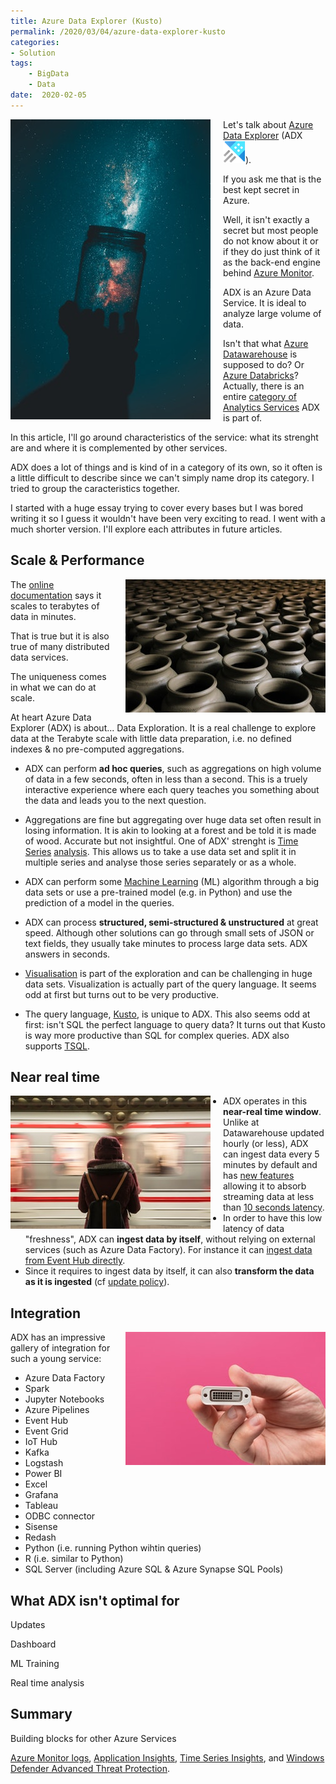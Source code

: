 ```yaml
---
title: Azure Data Explorer (Kusto)
permalink: /2020/03/04/azure-data-explorer-kusto
categories:
- Solution
tags:
    - BigData
    - Data
date:  2020-02-05
---
```

<img style="float:left;padding-right:20px;" title="From pexels.com" src="/assets/posts/2020/1/azure-data-explorer-kusto/silhouette-of-person-holding-glass-mason-jar-1274260.jpg" />

Let's talk about [Azure Data Explorer](https://docs.microsoft.com/en-us/azure/data-explorer/data-explorer-overview) (ADX ![ADX](/assets/posts/2020/1/azure-data-explorer-kusto/logo-analytics-145-Azure-Data-Explorer-Clusters.svg)).

If you ask me that is the best kept secret in Azure.

Well, it isn't exactly a secret but most people do not know about it or if they do just think of it as the back-end engine behind [Azure Monitor](https://docs.microsoft.com/en-us/azure/azure-monitor/overview).

ADX is an Azure Data Service.  It is ideal to analyze large volume of data.

Isn't that what [Azure Datawarehouse](https://vincentlauzon.com/2016/07/31/how-does-azure-data-warehouse-scale/) is supposed to do?  Or [Azure Databricks](https://vincentlauzon.com/2017/12/18/azure-databricks-getting-started/)?  Actually, there is an entire [category of Analytics Services](https://azure.microsoft.com/en-us/services/#analytics) ADX is part of.

In this article, I'll go around characteristics of the service:  what its strenght are and where it is complemented by other services.

ADX does a lot of things and is kind of in a category of its own, so it often is a little difficult to describe since we can't simply name drop its category.  I tried to group the caracteristics together.

I started with a huge essay trying to cover every bases but I was bored writing it so I guess it wouldn't have been very exciting to read.  I went with a much shorter version. I'll explore each attributes in future articles.

## Scale & Performance

<img style="float:right;padding-left:20px;" title="From pexels.com" src="/assets/posts/2020/1/azure-data-explorer-kusto/photo-of-clay-jars-3692053.jpg" />

The [online documentation](https://docs.microsoft.com/en-us/azure/data-explorer/data-explorer-overview#what-makes-azure-data-explorer-unique) says it scales to terabytes of data in minutes.

That is true but it is also true of many distributed data services.

The uniqueness comes in what we can do at scale.

At heart Azure Data Explorer (ADX) is about...  Data Exploration.  It is a real challenge to explore data at the Terabyte scale with little data preparation, i.e. no defined indexes & no pre-computed aggregations.

* ADX can perform **ad hoc queries**, such as aggregations on high volume of data in a few seconds, often in less than a second.  This is a truely interactive experience where each query teaches you something about the data and leads you to the next question.

* Aggregations are fine but aggregating over huge data set often result in losing information.  It is akin to looking at a forest and be told it is made of wood.  Accurate but not insightful.  One of ADX' strenght is [Time Series](https://en.wikipedia.org/wiki/Time_series) [analysis](https://docs.microsoft.com/en-us/azure/data-explorer/time-series-analysis).  This allows us to take a use data set and split it in multiple series and analyse those series separately or as a whole.
* ADX can perform some [Machine Learning](https://docs.microsoft.com/en-us/azure/data-explorer/machine-learning-clustering) (ML) algorithm through a big data sets or use a pre-trained model (e.g. in Python) and use the prediction of a model in the queries.
* ADX can process **structured, semi-structured & unstructured** at great speed.  Although other solutions can go through small sets of JSON or text fields, they usually take minutes to process large data sets.  ADX answers in seconds.
* [Visualisation](https://docs.microsoft.com/en-us/azure/data-explorer/viz-overview) is part of the exploration and can be challenging in huge data sets.  Visualization is actually part of the query language.  It seems odd at first but turns out to be very productive.
* The query language, [Kusto](https://docs.microsoft.com/en-us/azure/data-explorer/write-queries), is unique to ADX.  This also seems odd at first:  isn't SQL the perfect language to query data?  It turns out that Kusto is way more productive than SQL for complex queries.  ADX also supports [TSQL](https://docs.microsoft.com/en-us/azure/kusto/api/tds/t-sql).

## Near real time

<img style="float:left;padding-right:20px;" title="From pexels.com" src="/assets/posts/2020/1/azure-data-explorer-kusto/adult-backpack-blur-business-298018.jpg" />

* ADX operates in this **near-real time window**.  Unlike at Datawarehouse updated hourly (or less), ADX can ingest data every 5 minutes by default and has [new features](https://docs.microsoft.com/en-us/azure/data-explorer/ingest-data-streaming) allowing it to absorb streaming data at less than [10 seconds latency](https://docs.microsoft.com/en-us/azure/data-explorer/ingest-data-streaming).
* In order to have this low latency of data "freshness", ADX can **ingest data by itself**, without relying on external services (such as Azure Data Factory).  For instance it can [ingest data from Event Hub directly](https://docs.microsoft.com/en-us/azure/data-explorer/data-connection-event-hub-python).
* Since it requires to ingest data by itself, it can also **transform the data as it is ingested** (cf [update policy](https://docs.microsoft.com/en-us/azure/kusto/management/update-policy)).

## Integration

<img style="float:right;padding-left:20px;" title="From pexels.com" src="/assets/posts/2020/1/azure-data-explorer-kusto/person-holding-white-wireless-electronic-device-3531849.jpg" />

ADX has an impressive gallery of integration for such a young service:

*   Azure Data Factory
* Spark
* Jupyter Notebooks
* Azure Pipelines
* Event Hub
* Event Grid
* IoT Hub
* Kafka
* Logstash
* Power BI
* Excel
* Grafana
* Tableau
* ODBC connector
* Sisense
* Redash
* Python (i.e. running Python wihtin queries)
* R (i.e. similar to Python)
* SQL Server (including Azure SQL & Azure Synapse SQL Pools)

## What ADX isn't optimal for

Updates

Dashboard

ML Training

Real time analysis

## Summary

Building blocks for other Azure Services

[Azure Monitor logs](https://docs.microsoft.com/en-us/azure/azure-monitor/overview), [Application Insights](https://docs.microsoft.com/en-us/azure/azure-monitor/app/app-insights-overview), [Time Series Insights](https://docs.microsoft.com/en-us/azure/time-series-insights/time-series-insights-update-overview), and [Windows Defender Advanced Threat Protection](https://docs.microsoft.com/en-us/windows/security/threat-protection/microsoft-defender-atp/microsoft-defender-advanced-threat-protection).
